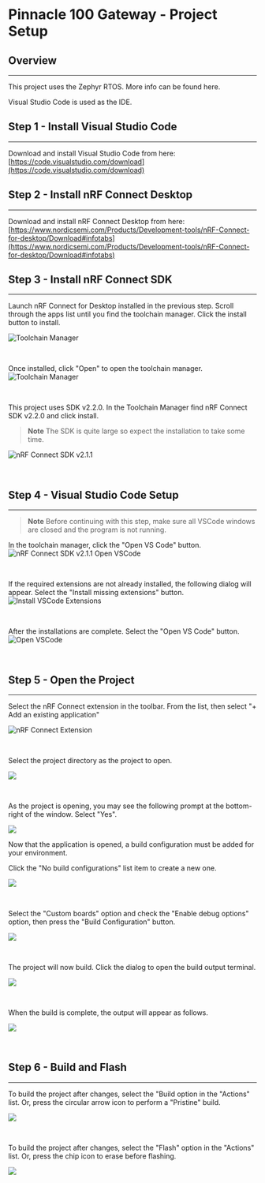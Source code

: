 # Pinnacle 100 Gateway - Project Setup


## Overview
***

This project uses the Zephyr RTOS. More info can be found here.

Visual Studio Code is used as the IDE.


## Step 1 - Install Visual Studio Code
***
Download and install Visual Studio Code from here: [https://code.visualstudio.com/download](https://code.visualstudio.com/download)


## Step 2 - Install nRF Connect Desktop
***
Download and install nRF Connect Desktop from here: [https://www.nordicsemi.com/Products/Development-tools/nRF-Connect-for-desktop/Download#infotabs](https://www.nordicsemi.com/Products/Development-tools/nRF-Connect-for-desktop/Download#infotabs)

## Step 3 - Install nRF Connect SDK
***

Launch nRF Connect for Desktop installed in the previous step.
Scroll through the apps list until you find the toolchain manager. Click the install button to install.

![Toolchain Manager](./images/toolchain_manager_uninstalled.png)

&nbsp;


Once installed, click "Open" to open the toolchain manager.
![Toolchain Manager](./images/toolchain_manager_installed.png)

&nbsp;


This project uses SDK v2.2.0. In the Toolchain Manager find nRF Connect SDK v2.2.0 and click install.

> **Note**
> The SDK is quite large so expect the installation to take some time.

![nRF Connect SDK v2.1.1](./images/nrf_connect_sdk_2.2.0.png)

&nbsp;


## Step 4 - Visual Studio Code Setup
***
> **Note**
> Before continuing with this step, make sure all VSCode windows are closed and the program is not running.

In the toolchain manager, click the "Open VS Code" button.
![nRF Connect SDK v2.1.1 Open VSCode](./images/nrf_connect_sdk_2.2.0_open_vscode.png)

&nbsp;


If the required extensions are not already installed, the following dialog will appear. Select the "Install missing extensions" button.
![Install VSCode Extensions](./images/install_vscode_extensions.png)

&nbsp;


After the installations are complete. Select the "Open VS Code" button.
![Open VSCode](./images/install_vscode_extensions_complete.png)

&nbsp;


## Step 5 - Open the Project
***
Select the nRF Connect extension in the toolbar. From the list, then select "+ Add an existing application"

![nRF Connect Extension](./images/nrf_connect_extension.png)

&nbsp;


Select the project directory as the project to open.

![](./images/project_app_folder.png)

&nbsp;

As the project is opening, you may see the following prompt at the bottom-right of the window. Select "Yes".


![](./images/add_to_visible_applications.png)

Now that the application is opened, a build configuration must be added for your environment.

Click the "No build configurations" list item to create a new one.

![](./images/create_build_config.png)

&nbsp;

Select the "Custom boards" option and check the "Enable debug options" option, then press the "Build Configuration" button.

![](./images/add_build_configuration.png)

&nbsp;

The project will now build. Click the dialog to open the build output terminal.

![](./images/building_config.png)

&nbsp;

When the build is complete, the output will appear as follows.

![](./images/build_complete.png)

&nbsp;

## Step 6 - Build and Flash
***
To build the project after changes, select the "Build option in the "Actions" list. Or, press the circular arrow icon to perform a "Pristine" build.

![](./images/build.png)

&nbsp;

To build the project after changes, select the "Flash" option in the "Actions" list. Or, press the chip icon to erase before flashing.

![](./images/flash.png)

&nbsp;